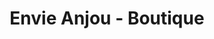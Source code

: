 ---
title: "Envie Anjou - Boutique"
url: /beaucouze/envie-anjou-boutique/
shop: appareil ménager
---